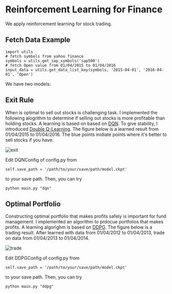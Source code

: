 # Reinforcement Learning for Finance
We apply reinforcement learning for stock trading. 


## Fetch Data Example
```
import utils 
# fetch symbols from yahoo finance
symbols = utils.get_sap_symbols('sap500')
# fetch Open value from 01/04/2015 to 01/04/2016
input_data = utils.get_data_list_key(symbols, '2015-04-01', '2016-04-01', 'Open')
```

We have two models:
## Exit Rule
When is optimal to sell out stocks is challenging task. I implemented the following alogrithm to determine if selling out stocks is more profitable than holding stocks. A learning is based on based on [DQN](http://www.nature.com/nature/journal/v518/n7540/full/nature14236.html). To give stability, I introduced [Double Q-Learning](https://www.aaai.org/Conferences/AAAI/2016/Papers/12vanHasselt12389.pdf).
The figure below is a learned result from 01/04/2015 to 01/04/2016. The blue points inidiate points where it's better to sell stocks if you have.

![exit](https://github.com/jjakimoto/DQN/blob/master/assets/exit_result.jpg)

Edit DQNConfig of config.py from
```
self.save_path = '/path/to/your/save/path/model.ckpt'
```
to your save path. Then, you can try
```
python main.py "dqn"
```


## Optimal Portfolio
Constructing optimal portfolio that makes profits safely is important for fund management. I implemented an algorithm to prdocue portfolios that makes profits. A learning algorighm is based on [DDPG](https://arxiv.org/pdf/1509.02971v5.pdf).
The figure below is a trading result.
After learned with data from 01/04/2012 to 01/04/2013, trade on data from 01/04/2013 to 01/04/2014.

![trade](https://github.com/jjakimoto/DQN/blob/master/assets/trade_result.jpg)

Edit DDPGConfig of config.py from
```
self.save_path = '/path/to/your/save/path/model.ckpt'
```
to your save path. Then, you can try
```
python main.py "ddpg"
```
